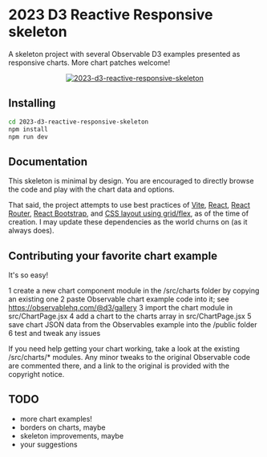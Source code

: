 # 2023 D3 Reactive Responsive skeleton

A skeleton project with several Observable D3 examples presented as responsive charts.  More chart patches welcome!

<p align="center">
    <a href="https://bitpost.com/news/2023/2023-d3-reactive-responsive-skeleton/">
        <img src="https://raw.github.com/moodboom/2023-d3-reactive-responsive-skeleton/master/resources/screenshot-2023-03-04.png" alt="2023-d3-reactive-responsive-skeleton" />
    </a>
</p>

## Installing

```bash
cd 2023-d3-reactive-responsive-skeleton
npm install
npm run dev
```

## Documentation

This skeleton is minimal by design.  You are encouraged to directly browse the code and play with the chart data and options.

That said, the project attempts to use best practices of <a href="https://vitejs.dev/">Vite</a>, <a href="https://reactjs.org/">React</a>, <a href="https://reactrouter.com">React Router</a>, <a href="https://react-bootstrap.github.io/">React Bootstrap</a>, and <a href="https://developer.mozilla.org/en-US/docs/Web/CSS/CSS_Grid_Layout">CSS layout using grid/flex</a>, as of the time of creation.  I may update these dependencies as the world churns on (as it always does).

## Contributing your favorite chart example

It's so easy!

1 create a new chart component module in the /src/charts folder by copying an existing one
2 paste Observable chart example code into it; see https://observablehq.com/@d3/gallery
3 import the chart module in src/ChartPage.jsx
4 add a chart to the charts array in src/ChartPage.jsx
5 save chart JSON data from the Observables example into the /public folder
6 test and tweak any issues

If you need help getting your chart working, take a look at the existing /src/charts/* modules.  Any minor tweaks to the original Observable code are commented there, and a link to the original is provided with the copyright notice.

## TODO

* more chart examples!
* borders on charts, maybe
* skeleton improvements, maybe
* your suggestions

